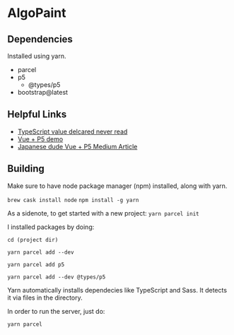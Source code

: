 # AlgoPaint

## Dependencies
Installed using yarn.
- parcel
- p5
    - @types/p5
- bootstrap@latest

## Helpful Links
- [TypeScript value delcared never read](https://flaviocopes.com/typescript-disable-declared-never-read/)
- [Vue + P5 demo](https://codesandbox.io/s/vue-p5-forked-ql5oi1?file=/src/components/canvas.component.vue:103-930)
- [Japanese dude Vue + P5 Medium Article](https://medium.com/js-dojo/experiment-with-p5-js-on-vue-7ebc05030d33)


## Building
Make sure to have node package manager (npm) installed, along with yarn.

```brew cask install node```
```npm install -g yarn```

As a sidenote, to get started with a new project:
```yarn parcel init```

I installed packages by doing:

```cd (project dir)```

```yarn parcel add --dev```

```yarn parcel add p5```

```yarn parcel add --dev @types/p5```

Yarn automatically installs dependecies like TypeScript and Sass. It detects it via files in the directory.

In order to run the server, just do:

```yarn parcel```
